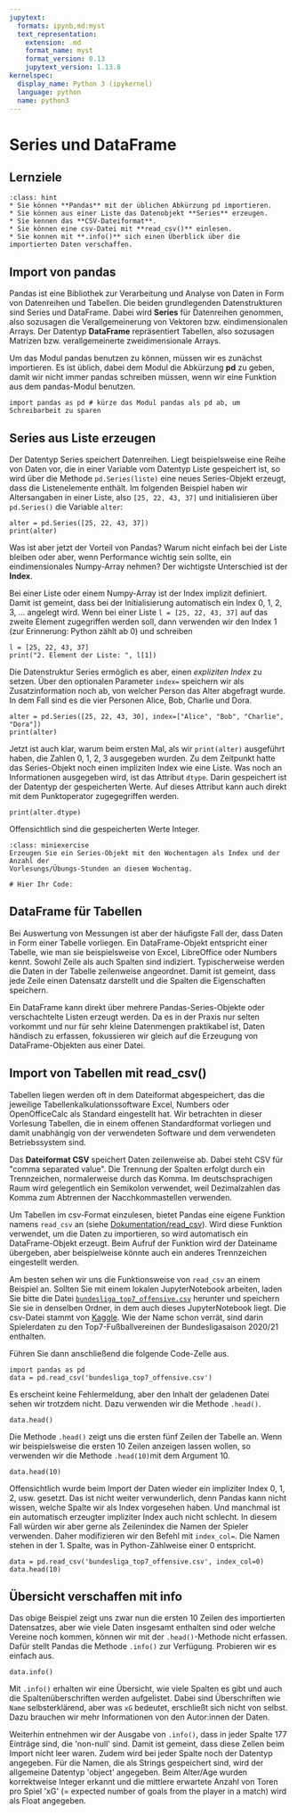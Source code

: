 ```yaml
---
jupytext:
  formats: ipynb,md:myst
  text_representation:
    extension: .md
    format_name: myst
    format_version: 0.13
    jupytext_version: 1.13.8
kernelspec:
  display_name: Python 3 (ipykernel)
  language: python
  name: python3
---
```



# Series und DataFrame 

## Lernziele

```{admonition} Lernziele
:class: hint
* Sie können **Pandas** mit der üblichen Abkürzung pd importieren.
* Sie können aus einer Liste das Datenobjekt **Series** erzeugen.
* Sie kennen das **CSV-Dateiformat**.
* Sie können eine csv-Datei mit **read_csv()** einlesen.
* Sie konnen mit **.info()** sich einen Überblick über die importierten Daten verschaffen.
```

## Import von pandas

Pandas ist eine Bibliothek zur Verarbeitung und Analyse von Daten in Form von
Datenreihen und Tabellen. Die beiden grundlegenden Datenstrukturen sind Series
und DataFrame. Dabei wird **Series** für Datenreihen genommen, also sozusagen
die Verallgemeinerung von Vektoren bzw. eindimensionalen Arrays. Der Datentyp
**DataFrame** repräsentiert Tabellen, also sozusagen Matrizen bzw.
verallgemeinerte zweidimensionale Arrays. 

Um das Modul pandas benutzen zu können, müssen wir es zunächst importieren. Es
ist üblich, dabei dem Modul die Abkürzung **pd** zu geben, damit wir nicht immer
pandas schreiben müssen, wenn wir eine Funktion aus dem pandas-Modul benutzen.

```{code-cell} ipython
import pandas as pd # kürze das Modul pandas als pd ab, um Schreibarbeit zu sparen
```

## Series aus Liste erzeugen

Der Datentyp Series speichert Datenreihen. Liegt beispielsweise eine Reihe von
Daten vor, die in einer Variable vom Datentyp Liste gespeichert ist, so wird
über die Methode `pd.Series(liste)` eine neues Series-Objekt erzeugt, dass die
Listenelemente enthält. Im folgenden Beispiel haben wir Altersangaben in einer
Liste, also `[25, 22, 43, 37]` und initialisieren über `pd.Series()` die
Variable `alter`:

```{code-cell} ipython
alter = pd.Series([25, 22, 43, 37])
print(alter)
```

Was ist aber jetzt der Vorteil von Pandas? Warum nicht einfach bei der Liste
bleiben oder aber, wenn Performance wichtig sein sollte, ein eindimensionales
Numpy-Array nehmen? Der wichtigste Unterschied ist der **Index**.

Bei einer Liste oder einem Numpy-Array ist der Index implizit definiert. Damit
ist gemeint, dass bei der Initialisierung automatisch ein Index 0, 1, 2, 3, ...
angelegt wird. Wenn bei einer Liste `l = [25, 22, 43, 37]` auf das zweite
Element zugegriffen werden soll, dann verwenden wir den Index 1 (zur Erinnerung:
Python zählt ab 0) und schreiben

```{code-cell} ipython
l = [25, 22, 43, 37]
print("2. Element der Liste: ", l[1])
```
Die Datenstruktur Series ermöglich es aber, einen *expliziten Index* zu setzen.
Über den optionalen Parameter `index=` speichern wir als Zusatzinformation noch
ab, von welcher Person das Alter abgefragt wurde. In dem Fall sind es die vier
Personen Alice, Bob, Charlie und Dora.

```{code-cell} ipython
alter = pd.Series([25, 22, 43, 30], index=["Alice", "Bob", "Charlie", "Dora"])
print(alter)
```

Jetzt ist auch klar, warum beim ersten Mal, als wir `print(alter)` ausgeführt
haben, die Zahlen 0, 1, 2, 3 ausgegeben wurden. Zu dem Zeitpunkt hatte das
Series-Objekt noch einen impliziten Index wie eine Liste. Was noch an
Informationen ausgegeben wird, ist das Attribut `dtype`. Darin gespeichert ist
der Datentyp der gespeicherten Werte. Auf dieses Attribut kann auch direkt mit
dem Punktoperator zugegegriffen werden.

```{code-cell} ipython3
print(alter.dtype)
```

Offensichtlich sind die gespeicherten Werte Integer.

```{admonition} Mini-Übung
:class: miniexercise 
Erzeugen Sie ein Series-Objekt mit den Wochentagen als Index und der Anzahl der
Vorlesungs/Übungs-Stunden an diesem Wochentag.
```

```{code-cell} ipython3
# Hier Ihr Code:

```

## DataFrame für Tabellen

Bei Auswertung von Messungen ist aber der häufigste Fall der, dass Daten in Form
einer Tabelle vorliegen. Ein DataFrame-Objekt entspricht einer Tabelle, wie man
sie beispielsweise von Excel, LibreOffice oder Numbers kennt. Sowohl Zeile als
auch Spalten sind indiziert. Typischerweise werden die Daten in der Tabelle
zeilenweise angeordnet. Damit ist gemeint, dass jede Zeile einen Datensatz
darstellt und die Spalten die Eigenschaften speichern.

Ein DataFrame kann direkt über mehrere Pandas-Series-Objekte oder verschachtelte
Listen erzeugt werden. Da es in der Praxis nur selten vorkommt und nur für sehr
kleine Datenmengen praktikabel ist, Daten händisch zu erfassen, fokussieren wir
gleich auf die Erzeugung von DataFrame-Objekten aus einer Datei. 

## Import von Tabellen mit read_csv()

Tabellen liegen werden oft in dem Dateiformat abgespeichert, das die jeweilige
Tabellenkalkulationssoftware Excel, Numbers oder OpenOfficeCalc als Standard
eingestellt hat. Wir betrachten in dieser Vorlesung Tabellen, die in einem
offenen Standardformat vorliegen und damit unabhängig von der verwendeten
Software und dem verwendeten Betriebssystem sind.

Das **Dateiformat CSV** speichert Daten zeilenweise ab. Dabei steht CSV für
"comma separated value". Die Trennung der Spalten erfolgt durch ein
Trennzeichen, normalerweise durch das Komma. Im deutschsprachigen Raum wird
gelegentlich ein Semikolon verwendet, weil Dezimalzahlen das Komma zum Abtrennen
der Nacchkommastellen verwenden.

Um Tabellen im csv-Format einzulesen, bietet Pandas eine eigene Funktion namens
`read_csv` an (siehe
[Dokumentation/read_csv](https://pandas.pydata.org/docs/reference/api/pandas.read_csv.html)).
Wird diese Funktion verwendet, um die Daten zu importieren, so wird automatisch
ein DataFrame-Objekt erzeugt. Beim Aufruf der Funktion wird der Dateiname
übergeben, aber beispielweise könnte auch ein anderes Trennzeichen eingestellt werden.

Am besten sehen wir uns die Funktionsweise von `read_csv` an einem Beispiel an.
Sollten Sie mit einem lokalen JupyterNotebook arbeiten, laden Sie bitte die
Datei
[`bundesliga_top7_offensive.csv`](https://nextcloud.frankfurt-university.de/s/yJjkkMSkWqcSxGL)
herunter und speichern Sie sie in denselben Ordner, in dem auch dieses
JupyterNotebook liegt. Die csv-Datei stammt von
[Kaggle](https://www.kaggle.com/rajatrc1705/bundesliga-top-7-teams-offensive-stats?select=bundesliga_top7_offensive.csv).
Wie der Name schon verrät, sind darin Spielerdaten zu den Top7-Fußballvereinen
der Bundesligasaison 2020/21 enthalten. 

Führen Sie dann anschließend die folgende Code-Zelle aus.

```{code-cell} ipython
import pandas as pd
data = pd.read_csv('bundesliga_top7_offensive.csv')
```

Es erscheint keine Fehlermeldung, aber den Inhalt der geladenen Datei sehen wir
trotzdem nicht. Dazu verwenden wir die Methode `.head()`.

```{code-cell} ipython
data.head()
```

Die Methode `.head()` zeigt uns die ersten fünf Zeilen der Tabelle an. Wenn wir beispielsweise die ersten 10 Zeilen anzeigen lassen wollen, so verwenden wir die Methode `.head(10)`mit dem Argument 10.


```{code-cell} ipython
data.head(10)
```

Offensichtlich wurde beim Import der Daten wieder ein impliziter Index 0, 1, 2,
usw. gesetzt. Das ist nicht weiter verwunderlich, denn Pandas kann nicht wissen,
welche Spalte wir als Index vorgesehen haben. Und manchmal ist ein automatisch
erzeugter impliziter Index auch nicht schlecht. In diesem Fall würden wir aber
gerne als Zeilenindex die Namen der Spieler verwenden. Daher modifizieren wir
den Befehl mit `index_col=`. Die Namen stehen in der 1. Spalte, was in
Python-Zählweise einer 0 entspricht.

```{code-cell} ipython
data = pd.read_csv('bundesliga_top7_offensive.csv', index_col=0)
data.head(10)
```


## Übersicht verschaffen mit info 

Das obige Beispiel zeigt uns zwar nun die ersten 10 Zeilen des importierten
Datensatzes, aber wie viele Daten insgesamt enthalten sind oder welche Vereine
noch kommen, können wir mit der `.head()`-Methode nicht erfassen. Dafür stellt
Pandas die Methode `.info()` zur Verfügung. Probieren wir es einfach aus.

```{code-cell} ipython
data.info()
```

Mit `.info()` erhalten wir eine Übersicht, wie viele Spalten es gibt und auch
die Spaltenüberschriften werden aufgelistet. Dabei sind Überschriften wie `Name`
selbsterklärend, aber was `xG` bedeutet, erschließt sich nicht von selbst. Dazu
brauchen wir mehr Informationen von den Autor:innen der Daten.

Weiterhin entnehmen wir der Ausgabe von `.info()`, dass in jeder Spalte 177
Einträge sind, die 'non-null' sind. Damit ist gemeint, dass diese Zellen beim
Import nicht leer waren. Zudem wird bei jeder Spalte noch der Datentyp
angegeben. Für die Namen, die als Strings gespeichert sind, wird der allgemeine
Datentyp 'object' angegeben. Beim Alter/Age wurden korrektweise Integer erkannt
und die mittlere erwartete Anzahl von Toren pro Spiel 'xG' (= expected number of
goals from the player in a match) wird als Float angegeben.

